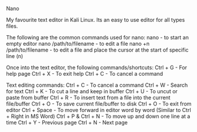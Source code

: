 
Nano

My favourite text editor in Kali Linux. Its an easy to use editor for all types files.

The following are the common commands used for nano:
nano	- to start an empty editor
nano /path/to/filename	- to edit a file
nano +n /path/to/filename	- to edit a file and place the cursor at the start of specific line (n)

Once into the text editor, the following commands/shortcuts:
Ctrl + G  - For help page
Ctrl + X  - To exit help
Ctrl + C  - To cancel a command

Text editing commands:
Ctrl + C  - To cancel a command
Ctrl + W  - Search for text
Ctrl + K   - To cut a line and keep in buffer
Ctrl + U  - To uncut or paste from buffer
Ctrl + R  - To insert text from a file into the current file/buffer
Ctrl + O  - To save current file/buffer to disk
Ctrl + O  - To exit from editor
Ctrl + Space  - To move forward in editor word by word (Similar to Ctrl + Right in MS Word)
Ctrl + P  & Ctrl + N  - To move up and down one line at a time
Ctrl + Y   - Previous page
Ctrl + N  - Next page






